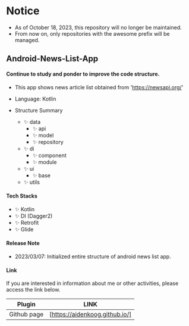 # Notice
- As of October 18, 2023, this repository will no longer be maintained.
- From now on, only repositories with the awesome prefix will be managed.

## Android-News-List-App

#### Continue to study and ponder to improve the code structure.

- This app shows news article list obtained from 'https://newsapi.org/'

- Language: Kotlin
- Structure Summary
  - ✨ data
    - ✨ api
    - ✨ model
    - ✨ repository
  - ✨ di
    - ✨ component
    - ✨ module
  - ✨ ui
    - ✨ base 
  - ✨ utils

#### Tech Stacks
- ✨ Kotlin
- ✨ DI (Dagger2)
- ✨ Retrofit
- ✨ Glide

#### Release Note
- 2023/03/07: Initialized entire structure of android news list app.

#### Link

If you are interested in information about me or other activities, please access the link below.

| Plugin      | LINK                           |
| ----------- | ------------------------------ |
| Github page | [https://aidenkoog.github.io/] |
